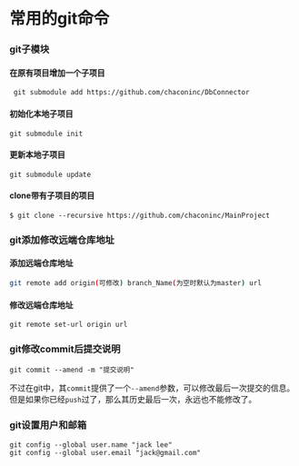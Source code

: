 # 常用的git命令

### git子模块

#### 在原有项目增加一个子项目

```shell
 git submodule add https://github.com/chaconinc/DbConnector
```

#### 初始化本地子项目

```shell
git submodule init
```

#### 更新本地子项目

```shell
git submodule update
```

#### clone带有子项目的项目

```shell
$ git clone --recursive https://github.com/chaconinc/MainProject
```

### git添加修改远端仓库地址

#### 添加远端仓库地址

```sh
git remote add origin(可修改) branch_Name(为空时默认为master) url
```

#### 修改远端仓库地址

```shell
git remote set-url origin url
```

### git修改commit后提交说明

```shell
git commit --amend -m "提交说明"
```

不过在git中，其`commit`提供了一个`--amend`参数，可以修改最后一次提交的信息。但是如果你已经`push`过了，那么其历史最后一次，永远也不能修改了。

### git设置用户和邮箱

```shell
git config --global user.name "jack lee"
git config --global user.email "jack@gmail.com"
```

